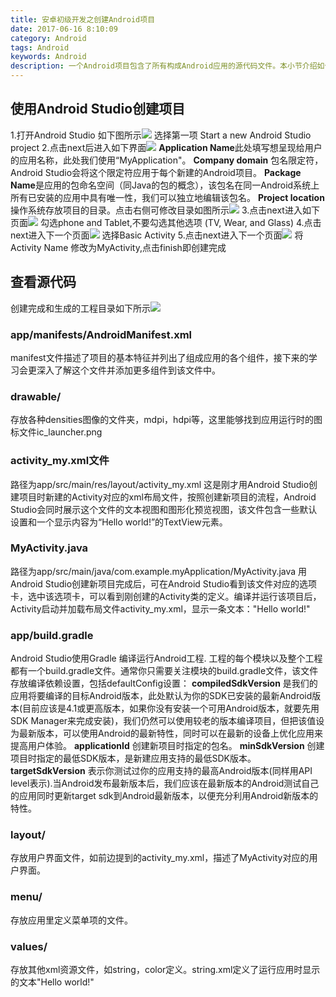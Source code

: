 ```yaml
---
title: 安卓初级开发之创建Android项目
date: 2017-06-16 8:10:09
category: Android
tags: Android
keywords: Android
description: 一个Android项目包含了所有构成Android应用的源代码文件。本小节介绍如何使用Android Studio来创建一个新的项目。
---
```


## 使用Android Studio创建项目
1.打开Android Studio 如下图所示![](http://okjl482qy.bkt.clouddn.com/android_01_01.png)
选择第一项 Start a new Android Studio project
2.点击next后进入如下界面![](http://okjl482qy.bkt.clouddn.com/android_01_02.png)
**Application Name**此处填写想呈现给用户的应用名称，此处我们使用“MyApplication"。
**Company domain** 包名限定符，Android Studio会将这个限定符应用于每个新建的Android项目。
**Package Name**是应用的包命名空间（同Java的包的概念），该包名在同一Android系统上所有已安装的应用中具有唯一性，我们可以独立地编辑该包名。
**Project location**操作系统存放项目的目录。点击右侧可修改目录如图所示![](http://okjl482qy.bkt.clouddn.com/android_01_03.png)
3.点击next进入如下页面![](http://okjl482qy.bkt.clouddn.com/android_01_04.png)
勾选phone and Tablet,不要勾选其他选项 (TV, Wear, and Glass) 
4.点击next进入下一个页面![](http://okjl482qy.bkt.clouddn.com/android_01_05.png)
  选择Basic Activity
5.点击next进入下一个页面![](http://okjl482qy.bkt.clouddn.com/android_01_06.png)
将Activity Name 修改为MyActivity,点击finish即创建完成
## 查看源代码
创建完成和生成的工程目录如下所示![](http://okjl482qy.bkt.clouddn.com/android_01_07.png)
### app/manifests/AndroidManifest.xml
manifest文件描述了项目的基本特征并列出了组成应用的各个组件，接下来的学习会更深入了解这个文件并添加更多组件到该文件中。
### drawable<density>/
存放各种densities图像的文件夹，mdpi，hdpi等，这里能够找到应用运行时的图标文件ic_launcher.png
### activity_my.xml文件
路径为app/src/main/res/layout/activity_my.xml
这是刚才用Android Studio创建项目时新建的Activity对应的xml布局文件，按照创建新项目的流程，Android Studio会同时展示这个文件的文本视图和图形化预览视图，该文件包含一些默认设置和一个显示内容为“Hello world!”的TextView元素。
### MyActivity.java
路径为app/src/main/java/com.example.myApplication/MyActivity.java
用Android Studio创建新项目完成后，可在Android Studio看到该文件对应的选项卡，选中该选项卡，可以看到刚创建的Activity类的定义。编译并运行该项目后，Activity启动并加载布局文件activity_my.xml，显示一条文本："Hello world!"

### app/build.gradle
Android Studio使用Gradle 编译运行Android工程. 工程的每个模块以及整个工程都有一个build.gradle文件。通常你只需要关注模块的build.gradle文件，该文件存放编译依赖设置，包括defaultConfig设置：
**compiledSdkVersion** 是我们的应用将要编译的目标Android版本，此处默认为你的SDK已安装的最新Android版本(目前应该是4.1或更高版本，如果你没有安装一个可用Android版本，就要先用SDK Manager来完成安装)，我们仍然可以使用较老的版本编译项目，但把该值设为最新版本，可以使用Android的最新特性，同时可以在最新的设备上优化应用来提高用户体验。
**applicationId** 创建新项目时指定的包名。
**minSdkVersion** 创建项目时指定的最低SDK版本，是新建应用支持的最低SDK版本。
**targetSdkVersion** 表示你测试过你的应用支持的最高Android版本(同样用API level表示).当Android发布最新版本后，我们应该在最新版本的Android测试自己的应用同时更新target sdk到Android最新版本，以便充分利用Android新版本的特性。
### layout/
存放用户界面文件，如前边提到的activity_my.xml，描述了MyActivity对应的用户界面。
### menu/
存放应用里定义菜单项的文件。
### values/
存放其他xml资源文件，如string，color定义。string.xml定义了运行应用时显示的文本"Hello world!"

